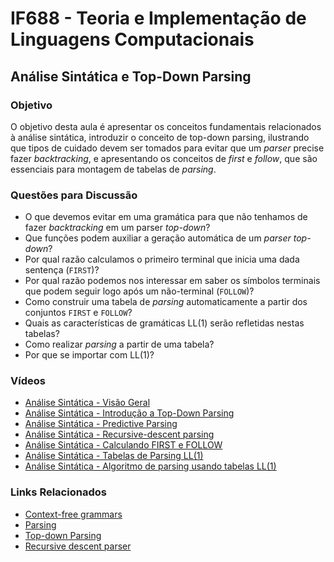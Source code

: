 # IF688 - Teoria e Implementação de Linguagens Computacionais

## Análise Sintática e Top-Down Parsing

### Objetivo

O objetivo desta aula é apresentar os conceitos fundamentais relacionados à análise sintática, introduzir o conceito de top-down parsing, ilustrando que tipos de cuidado devem ser tomados para evitar que um _parser_ precise fazer _backtracking_, e apresentando os conceitos de _first_ e _follow_, que são essenciais para montagem de tabelas de _parsing_.

### Questões para Discussão

- O que devemos evitar em uma gramática para que não tenhamos de fazer _backtracking_ em um parser _top-down_?
- Que funções podem auxiliar a geração automática de um _parser top-down_?
- Por qual razão calculamos o primeiro terminal que inicia uma dada sentença (`FIRST`)? 
- Por qual razão podemos nos interessar em saber os símbolos terminais que podem seguir logo após um não-terminal (`FOLLOW`)?
- Como construir uma tabela de _parsing_ automaticamente a partir dos conjuntos `FIRST` e `FOLLOW`?
- Quais as características de gramáticas LL(1) serão refletidas nestas tabelas?
- Como realizar _parsing_ a partir de uma tabela?
- Por que se importar com LL(1)?

### Vídeos

- [Análise Sintática - Visão Geral](https://www.youtube.com/watch?v=rfCp0uVJgIA&list=PLHoVp5NAbKJZanQ-2HnVc_REanYaSJ5bz&index=1)
- [Análise Sintática - Introdução a Top-Down Parsing](https://www.youtube.com/watch?v=6sfHKWspncI&list=PLHoVp5NAbKJZanQ-2HnVc_REanYaSJ5bz&index=2)
- [Análise Sintática - Predictive Parsing](https://www.youtube.com/watch?v=0wqEfuAZy8A&list=PLHoVp5NAbKJZanQ-2HnVc_REanYaSJ5bz&index=3)
- [Análise Sintática - Recursive-descent parsing](https://www.youtube.com/watch?v=-7B39_U6ZL4&list=PLHoVp5NAbKJZanQ-2HnVc_REanYaSJ5bz&index=4)
- [Análise Sintática - Calculando FIRST e FOLLOW](https://www.youtube.com/watch?v=hIb0MNkv3sw&list=PLHoVp5NAbKJZanQ-2HnVc_REanYaSJ5bz&index=5)
- [Análise Sintática - Tabelas de Parsing LL(1)](https://www.youtube.com/watch?v=qohr0etEVEs&list=PLHoVp5NAbKJZanQ-2HnVc_REanYaSJ5bz&index=6)
- [Análise Sintática - Algoritmo de parsing usando tabelas LL(1)](https://www.youtube.com/watch?v=eTZu1nZKp_M&list=PLHoVp5NAbKJZanQ-2HnVc_REanYaSJ5bz&index=7)

### Links Relacionados

- [Context-free grammars](https://en.wikipedia.org/wiki/Context-free_grammar)
- [Parsing](https://en.wikipedia.org/wiki/Parsing)
- [Top-down Parsing](https://en.wikipedia.org/wiki/Top-down_parsing)
- [Recursive descent parser](https://en.wikipedia.org/wiki/Recursive_descent_parser)
